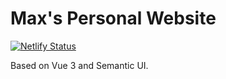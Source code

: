 # Max's Personal Website

[![Netlify Status](https://api.netlify.com/api/v1/badges/4783d21b-16e6-4ef0-9845-1fccc01651a8/deploy-status)](https://app.netlify.com/sites/maxchou/deploys)

Based on Vue 3 and Semantic UI.
